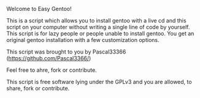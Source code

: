 Welcome to Easy Gentoo!

This is a script which allows you to install gentoo with a live cd and this script on your computer 
without writing a single line of code by yourself.
This script is for lazy people or people unable to install gentoo.
You get an original gentoo installation with a few customization options.

This script was brought to you by Pascal33366 (https://github.com/Pascal3366/)

Feel free to ahre, fork or contribute.

This script is free software lying under the GPLv3 and you are allowed, to share, fork or contribute.

